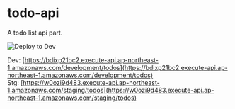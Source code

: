 # todo-api
A todo list api part.

![Deploy to Dev](https://github.com/lnwu/todo-api/workflows/Deploy%20to%20Dev/badge.svg?branch=master)

Dev: [https://bdixp21bc2.execute-api.ap-northeast-1.amazonaws.com/development/todos](https://bdixp21bc2.execute-api.ap-northeast-1.amazonaws.com/development/todos)  
Stg: [https://w0ozi9d483.execute-api.ap-northeast-1.amazonaws.com/staging/todos](https://w0ozi9d483.execute-api.ap-northeast-1.amazonaws.com/staging/todos)
